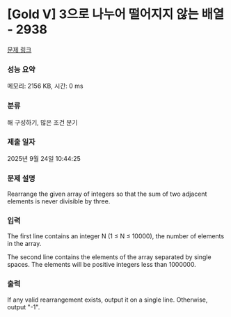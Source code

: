 # [Gold V] 3으로 나누어 떨어지지 않는 배열 - 2938 

[문제 링크](https://www.acmicpc.net/problem/2938) 

### 성능 요약

메모리: 2156 KB, 시간: 0 ms

### 분류

해 구성하기, 많은 조건 분기

### 제출 일자

2025년 9월 24일 10:44:25

### 문제 설명

<p>Rearrange the given array of integers so that the sum of two adjacent elements is never divisible by three. </p>

### 입력 

 <p>The first line contains an integer N (1 ≤ N ≤ 10000), the number of elements in the array. </p>

<p>The second line contains the elements of the array separated by single spaces. The elements will be positive integers less than 1000000. </p>

### 출력 

 <p>If any valid rearrangement exists, output it on a single line. Otherwise, output "-1". </p>

<p> </p>

